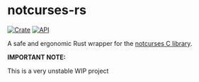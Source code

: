 # notcurses-rs

[![Crate](https://img.shields.io/crates/v/notcurses.svg)](https://crates.io/crates/notcurses)
[![API](https://docs.rs/notcurses/badge.svg)](https://docs.rs/notcurses)

A safe and ergonomic Rust wrapper for the [notcurses C library](https://github.com/dankamongmen/notcurses).


**IMPORTANT NOTE:**

This is a very unstable WIP project

